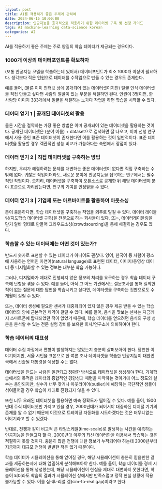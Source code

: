```yaml
---
layout: post
title: AI를 적용하기 좋은 주제에 관하여
date: 2024-06-15 10:00:00
description: 인공지능을 효과적으로 적용하기 위한 데이터셋 구축 및 선정 가이드
tags: AI machine-learning data-science korean
categories: AI
---
```


AI를 적용하기 좋은 주제는 주로 양질의 학습 데이터가 제공되는 경우이다.

### 1000개 이상의 데이터포인트를 확보하자

(보통 인공지능 모델을 학습하는데 있어서) 데이터포인트가 최소 1000개 이상이 필요하다. 생각보다 적은 인원으로 데이터를 수작업으로 만들 수 있는 경우도 존재한다.

예를 들어, (물론 이미 인터넷 상에 공개되어 있는 데이터셋이지만) 얼굴 인식 데이터셋을 직접 만들고 싶다면 사람의 얼굴이 있는 부분을 색칠하면 된다. 인원이 3명이면, 한 사람당 이미지 333개에서 얼굴을 색칠하는 노가다 작업을 하면 학습을 시작할 수 있다.

### 데이터 얻기 1 | 공개된 데이터셋의 활용

물론 시간을 절약하는 가장 좋은 방법은 이미 공개되어 있는 데이터셋을 활용하는 것이다. 공개된 데이터셋은 (분야 이름) + dataset으로 검색하면 잘 나오고, 이미 선행 연구에서 사용 중인 표준 데이터셋이 존재한다면 이를 활용하는 것이 일반적이다. 표준 데이터셋을 활용할 경우 객관적인 성능 비교가 가능하다는 측면에서 장점이 있다.

### 데이터 얻기 2 | 직접 데이터셋을 구축하는 방법

하지만, 우리가 해결하려는 문제를 대변하는 좋은 데이터셋이 없다면 직접 구축하는 수밖에 없다. 귀찮은 작업이더라도, 새로운 분야에 인공지능을 접목하는 연구에서는 필수적인 작업이다. 오히려, 데이터셋을 구축하여 오픈소스로 공개한 뒤 해당 데이터셋이 분야 표준으로 자리잡는다면, 연구의 기여를 인정받을 수 있다.

### 데이터 얻기 3 | 기업체 또는 아르바이트를 활용하여 아웃소싱

돈이 충분하다면, 학습 데이터셋을 구축하는 작업을 외주로 맡길 수 있다. 데이터 레이블링(지도학습 데이터셋 구축)을 전문으로 하는 회사들이 있다. 또는, 데이터레이블링을 단기 알바 형태로 만들어 크라우드소싱(crowdsourcing)을 통해 해결하는 경우도 있다.

### 학습할 수 있는 데이터에는 어떤 것이 있는가?

반드시 숫자로 표현할 수 있는 데이터가 아니어도 괜찮다. 영어, 한국어 등 사람이 평소에 사용하는 언어인 자연어(natural language)로 표현된 데이터, 이미지/동영상 데이터 등 디지털화할 수 있는 정보는 대부분 학습 가능하다.

그러나, 디지털화가 제대로 진행되지 않은 정보의 처리를 요구하는 경우 학습 데이터 구축에 난항을 겪을 수 있다. 예를 들어, 아직 그 어느 기관에서도 설문조사를 통해 질의한 적이 없는 질문에 대한 답변을 학습시키고 싶다면, 데이터셋을 구축하는 것만으로도 수개월이 걸릴 수 있다.

또는, 데이터 생성에 필요한 센서가 대중화되어 있지 않은 경우 제공 받을 수 있는 학습 데이터의 양에 근본적인 제약이 걸릴 수 있다. 예를 들어, 음식을 맛보는 센서는 지금까지 스마트폰에 탑재되었던 적이 없었기 때문에, 학습 데이터를 얻으려면 음식의 구성 성분을 분석할 수 있는 전문 실험 장비를 보유한 회사/연구소에 의뢰하여야 한다.

### 학습 데이터의 대표성

데이터 수집 과정에서 편향이 발생하지는 않았는지 충분히 살펴보아야 한다. 당연한 이야기이지만, 서울 시민을 표본으로 한 여론 조사 데이터셋을 학습한 인공지능이 대한민국에서 선출될 대통령을 예상할 수는 없다.

데이터셋을 만드는 사람은 일관되고 정확한 방식으로 데이터셋을 생성해야 한다. 기계학습에서의 목적은 데이터의 종합적인 경향성과 패턴을 파악하는 것이기에 어느 정도의 실수는 용인되지만, 실수가 너무 잦거나 아웃라이어(outlier)에 해당하는 극단적인 샘플이 섞여들어갈 경우 학습이 제대로 진행되지 않을 수 있다.

또한 너무 오래된 데이터셋을 활용하면 예측 정확도가 떨어질 수 있다. 예를 들어, 1900년대 주식 데이터셋만 가지고 있을 경우, 2000년대가 되어서야 대중화된 디지털 기기의 존재를 알 수 없기 때문에 이것으로 트레이딩 자동화를 시도하겠다는 것은 터무니없는 이야기라고 할 수 있겠다.

반대로, 전쟁과 같이 비교적 큰 타임스케일(time-scale)로 발생하는 사건을 예측하는 인공지능을 만들고자 할 때, 2000년대 이후의 최신 데이터만을 이용해서 학습하는 것은 적절하지 못할 것이다. 충분히 많은 전쟁에 대한 정보가 누적되어야 하는데 2000년부터 지금까지 대규모 전쟁이 발발한 적은 없기 때문이다.

학습 데이터가 시뮬레이션을 통해 얻어질 경우, 해당 시뮬레이션이 충분히 믿을만한 결과를 제공하는지에 대해 엄밀하게 분석해보아야 한다. 예를 들어, 학습 데이터를 경제 시뮬레이션을 통해 생성했는데, 해당 시뮬레이션이 현실을 제대로 대변하지 못한다면, 학습이 되더라도 학습의 결과가 시뮬레이션 상에서만 만족스럽고 정작 현실 상황에 적용 불가능할 수 있다. 이를 심-투-리얼 갭(sim-to-real gap)이라고 한다.